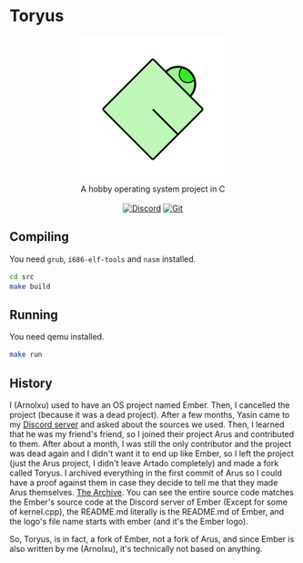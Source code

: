 # Toryus
<p align="center">
<img src="assets/toryus.png" width="256px"/><br/>
A hobby operating system project in C<br/><br/>
<a href="https://discord.gg/7qnUz5KUdD"><img src="https://img.shields.io/badge/Discord-%237289DA.svg?style=for-the-badge&logo=discord&logoColor=white" alt="Discord"/></a>
<a href="https://github.com/Camroku/Toryus"><img src="https://img.shields.io/badge/git-%23F05033.svg?style=for-the-badge&logo=git&logoColor=white" alt="Git"/></a>
</p>

## Compiling
You need `grub`, `i686-elf-tools` and `nasm` installed.
```sh
cd src
make build
```

## Running
You need qemu installed.
```sh
make run
```

## History
I (Arnolxu) used to have an OS project named Ember. Then, I cancelled the project (because it was a dead project). After a few months, Yasin came to my [Discord server](https://discord.gg/5X3eHPnBq7) and asked about the sources we used. Then, I learned that he was my friend's friend, so I joined their project Arus and contributed to them. After about a month, I was still the only contributor and the project was dead again and I didn't want it to end up like Ember, so I left the project (just the Arus project, I didn't leave Artado completely) and made a fork called Toryus. I archived everything in the first commit of Arus so I could have a proof against them in case they decide to tell me that they made Arus themselves. [The Archive](https://web.archive.org/web/20220714235301/https://github.com/Artado-Project/arus/tree/e96e59cfe1a331721b8fadab14111668db5ba541). You can see the entire source code matches the Ember's source code at the Discord server of Ember (Except for some of kernel.cpp), the README.md literally is the README.md of Ember, and the logo's file name starts with ember (and it's the Ember logo).

So, Toryus, is in fact, a fork of Ember, not a fork of Arus, and since Ember is also written by me (Arnolxu), it's technically not based on anything.

